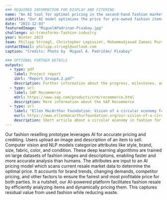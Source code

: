 ```yaml
---
### REQUIRED INFORMATION FOR DISPLAY AND FITERING
name: "An AI tool for optimal pricing in the second-hand fashion market"
subtitle: "Our AI model optimizes the price for pre-owned fashion items by collecting and analyzing all relevant factors that affect the price."
date: "2023-12-03"
featuredImage: "MiguelAPadrinan-Pixabay.jpg"
challenge: ai-transforms-fashion-industry
year: Winter 2023
team: Philipp Striegl, Christopher Lepissier, Mohammadjavad Zamani Pozveh, Amna Nadeem
contactEmail: philipp.striegl@outlook.com
caption: "Credits: Photo by  Miguel Á. Padriñán/ Pixabay"

### OPTIONAL FURTHER DETAILS
outputs:
  - type: pdf
    label: Project report
    iUrl: "Report_Group4.2.pdf"
    description: Further information about the progress, milestones, and roadblocks.
  - type: url
    label: SAP Recommerce
    eUrl: https://www.sap.com/products/crm/recommerce.html
    description: More information about the SAP Recommerce
  - type: url
    label: "Ellen MacArthur Foundation: Vision of a circular economy for fashion"
    eurl: https://www.ellenmacarthurfoundation.org/our-vision-of-a-circular-economy-for-fashion#:~:text=It%20is20based%20on%20three,industry%2C%20and%20regenerates%20the%20environment
    description: Short article about a circular economy in fashion for environmental sustainability and social equity.
---
```


Our fashion reselling prototype leverages AI for accurate pricing and crediting. Users upload an image and description of an item to sell. Computer vision and NLP models categorize attributes like style, brand, size, fabric, color, and condition. These deep learning algorithms are trained on large datasets of fashion images and descriptions, enabling faster and more accurate analysis than humans. The attributes are input to an AI pricing model which scans current resale market data to determine the optimal price. It accounts for brand trends, changing demands, competitor pricing, and other factors to ensure the fairest and most profitable price for both parties. In a nutshell, our AI-powered platform facilitates fashion resale by efficiently analyzing items and dynamically pricing them. This captures residual value from used fashion while reducing waste.
